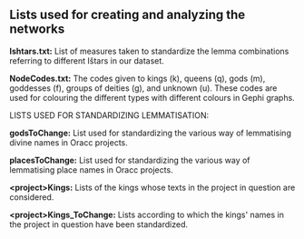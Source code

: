 ## Lists used for creating and analyzing the networks

<b>Ishtars.txt:</b> List of measures taken to standardize the lemma combinations referring to different Ištars in our dataset.

<b>NodeCodes.txt:</b> The codes given to kings (k), queens (q), gods (m), goddesses (f), groups of deities (g), and unknown (u). These codes are used for colouring the different types with different colours in Gephi graphs.

LISTS USED FOR STANDARDIZING LEMMATISATION:

<b>godsToChange:</b> List used for standardizing the various way of lemmatising divine names in Oracc projects.

<b>placesToChange:</b> List used for standardizing the various way of lemmatising place names in Oracc projects.

<b>\<project\>Kings:</b> Lists of the kings whose texts in the project in question are considered.
  
<b>\<project\>Kings_ToChange:</b> Lists according to which the kings' names in the project in question have been standardized.

